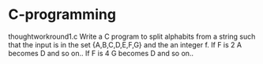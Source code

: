 # C-programming

thoughtworkround1.c
Write a C program to split alphabits from a string such that the input is in the set {A,B,C,D,E,F,G} and the an integer f.
If F is 2 A becomes D and so on..
If F is 4 G becomes D and so on..
